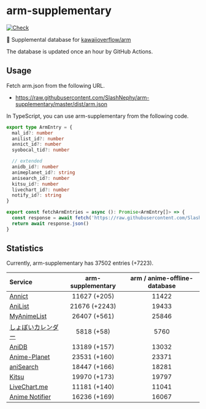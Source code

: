 # arm-supplementary

[![Check](https://github.com/SlashNephy/arm-supplementary/actions/workflows/check-node.yml/badge.svg)](https://github.com/SlashNephy/arm-supplementary/actions/workflows/check-node.yml)

💊 Supplemental database for [kawaiioverflow/arm](https://github.com/kawaiioverflow/arm)

The database is updated once an hour by GitHub Actions.

## Usage

Fetch arm.json from the following URL.

- https://raw.githubusercontent.com/SlashNephy/arm-supplementary/master/dist/arm.json

In TypeScript, you can use arm-supplementary from the following code.

```TypeScript
export type ArmEntry = {
  mal_id?: number
  anilist_id?: number
  annict_id?: number
  syobocal_tid?: number

  // extended
  anidb_id?: number
  animeplanet_id?: string
  anisearch_id?: number
  kitsu_id?: number
  livechart_id?: number
  notify_id?: string
}

export const fetchArmEntries = async (): Promise<ArmEntry[]> => {
  const response = await fetch('https://raw.githubusercontent.com/SlashNephy/arm-supplementary/master/dist/arm.json')
  return await response.json()
}
```

## Statistics

Currently, arm-supplementary has 37502 entries (+7223).

| Service                                     | arm-supplementary | arm / anime-offline-database |
| :------------------------------------------ | :---------------: | :--------------------------: |
| [Annict](https://annict.com)                |   11627 (+205)    |            11422             |
| [AniList](https://anilist.co)               |   21676 (+2243)   |            19433             |
| [MyAnimeList](https://myanimelist.net)      |   26407 (+561)    |            25846             |
| [しょぼいカレンダー](https://cal.syoboi.jp) |    5818 (+58)     |             5760             |
| [AniDB](https://anidb.net)                  |   13189 (+157)    |            13032             |
| [Anime-Planet](https://anime-planet.com)    |   23531 (+160)    |            23371             |
| [aniSearch](https://anisearch.com)          |   18447 (+166)    |            18281             |
| [Kitsu](https://kitsu.io)                   |   19970 (+173)    |            19797             |
| [LiveChart.me](https://livechart.me)        |   11181 (+140)    |            11041             |
| [Anime Notifier](https://notify.moe)        |   16236 (+169)    |            16067             |
